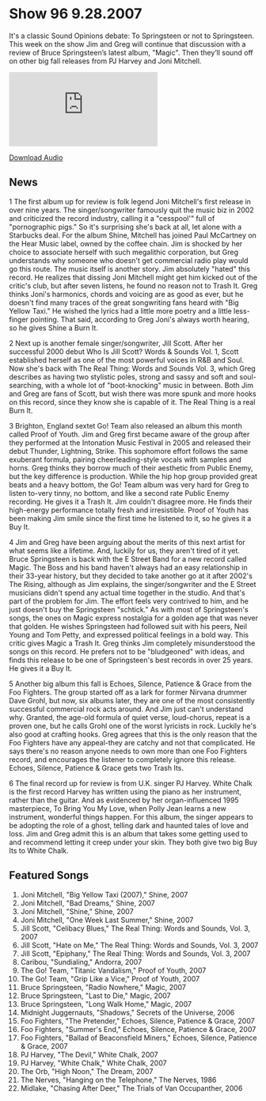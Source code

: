 # Show 96 9.28.2007
It's a classic Sound Opinions debate: To Springsteen or not to Springsteen. This week on the show Jim and Greg will continue that discussion with a review of Bruce Springsteen’s latest album, "Magic". Then they’ll sound off on other big fall releases from PJ Harvey and Joni Mitchell.

![main image](http://www.soundopinions.org/main%20image/x.php)

[Download Audio](http://audio.soundopinions.org/streams/2007/09/so_20070928.m3u)

## News
1 The first album up for review is folk legend Joni Mitchell's first release in over nine years. The singer/songwriter famously quit the music biz in 2002 and criticized the record industry, calling it a "cesspool'" full of "pornographic pigs." So it's surprising she's back at all, let alone with a Starbucks deal. For the album Shine, Mitchell has joined Paul McCartney on the Hear Music label, owned by the coffee chain. Jim is shocked by her choice to associate herself with such megalithic corporation, but Greg understands why someone who doesn't get commercial radio play would go this route. The music itself is another story. Jim absolutely "hated" this record. He realizes that dissing Joni Mitchell might get him kicked out of the critic's club, but after seven listens, he found no reason not to Trash It. Greg thinks Joni's harmonics, chords and voicing are as good as ever, but he doesn't find many traces of the great songwriting fans heard with "Big Yellow Taxi." He wished the lyrics had a little more poetry and a little less-finger pointing. That said, according to Greg Joni's always worth hearing, so he gives Shine a Burn It.

2 Next up is another female singer/songwriter, Jill Scott. After her successful 2000 debut Who Is Jill Scott? Words & Sounds Vol. 1, Scott established herself as one of the most powerful voices in R&B and Soul. Now she's back with The Real Thing: Words and Sounds Vol. 3, which Greg describes as having two stylistic poles, strong and sassy and soft and soul-searching, with a whole lot of "boot-knocking" music in between. Both Jim and Greg are fans of Scott, but wish there was more spunk and more hooks on this record, since they know she is capable of it. The Real Thing is a real Burn It.

3 Brighton, England sextet Go! Team also released an album this month called Proof of Youth. Jim and Greg first became aware of the group after they performed at the Intonation Music Festival in 2005 and released their debut Thunder, Lightning, Strike. This sophomore effort follows the same exuberant formula, pairing cheerleading-style vocals with samples and horns. Greg thinks they borrow much of their aesthetic from Public Enemy, but the key difference is production. While the hip hop group provided great beats and a heavy bottom, the Go! Team album was very hard for Greg to listen to-very tinny, no bottom, and like a second rate Public Enemy recording. He gives it a Trash It. Jim couldn't disagree more. He finds their high-energy performance totally fresh and irresistible. Proof of Youth has been making Jim smile since the first time he listened to it, so he gives it a Buy It.

4 Jim and Greg have been arguing about the merits of this next artist for what seems like a lifetime. And, luckily for us, they aren't tired of it yet. Bruce Springsteen is back with the E Street Band for a new record called Magic. The Boss and his band haven't always had an easy relationship in their 33-year history, but they decided to take another go at it after 2002's The Rising, although as Jim explains, the singer/songwriter and the E Street musicians didn't spend any actual time together in the studio. And that's part of the problem for Jim. The effort feels very contrived to him, and he just doesn't buy the Springsteen "schtick." As with most of Springsteen's songs, the ones on Magic express nostalgia for a golden age that was never that golden. He wishes Springsteen had followed suit with his peers, Neil Young and Tom Petty, and expressed political feelings in a bold way. This critic gives Magic a Trash It. Greg thinks Jim completely misunderstood the songs on this record. He prefers not to be "bludgeoned" with ideas, and finds this release to be one of Springsteen's best records in over 25 years. He gives it a Buy It.

5 Another big album this fall is Echoes, Silence, Patience & Grace from the Foo Fighters. The group started off as a lark for former Nirvana drummer Dave Grohl, but now, six albums later, they are one of the most consistently successful commercial rock acts around. And Jim just can't understand why. Granted, the age-old formula of quiet verse, loud-chorus, repeat is a proven one, but he calls Grohl one of the worst lyricists in rock. Luckily he's also good at crafting hooks. Greg agrees that this is the only reason that the Foo Fighters have any appeal-they are catchy and not that complicated. He says there's no reason anyone needs to own more than one Foo Fighters record, and encourages the listener to completely ignore this release. Echoes, Silence, Patience & Grace gets two Trash Its.

6 The final record up for review is from U.K. singer PJ Harvey. White Chalk is the first record Harvey has written using the piano as her instrument, rather than the guitar. And as evidenced by her organ-influenced 1995 masterpiece, To Bring You My Love, when Polly Jean learns a new instrument, wonderful things happen. For this album, the singer appears to be adopting the role of a ghost, telling dark and haunted tales of love and loss. Jim and Greg admit this is an album that takes some getting used to and recommend letting it creep under your skin. They both give two big Buy Its to White Chalk.

## Featured Songs
1. Joni Mitchell, "Big Yellow Taxi (2007)," Shine, 2007
2. Joni Mitchell, "Bad Dreams," Shine, 2007
3. Joni Mitchell, "Shine," Shine, 2007
4. Joni Mitchell, "One Week Last Summer," Shine, 2007
5. Jill Scott, "Celibacy Blues," The Real Thing: Words and Sounds, Vol. 3, 2007
6. Jill Scott, "Hate on Me," The Real Thing: Words and Sounds, Vol. 3, 2007
7. Jill Scott, "Epiphany," The Real Thing: Words and Sounds, Vol. 3, 2007
8. Caribou, "Sundialing," Andorra, 2007
9. The Go! Team, "Titanic Vandalism," Proof of Youth, 2007
10. The Go! Team, "Grip Like a Vice," Proof of Youth, 2007
11. Bruce Springsteen, "Radio Nowhere," Magic, 2007
12. Bruce Springsteen, "Last to Die," Magic, 2007
13. Bruce Springsteen, "Long Walk Home," Magic, 2007
14. Midnight Juggernauts, "Shadows," Secrets of the Universe, 2006
15. Foo Fighters, "The Pretender," Echoes, Silence, Patience & Grace, 2007
16. Foo Fighters, "Summer's End," Echoes, Silence, Patience & Grace, 2007
17. Foo Fighters, "Ballad of Beaconsfield Miners," Echoes, Silence, Patience & Grace, 2007
18. PJ Harvey, "The Devil," White Chalk, 2007
19. PJ Harvey, "White Chalk," White Chalk, 2007
20. The Orb, "High Noon," The Dream, 2007
21. The Nerves, "Hanging on the Telephone," The Nerves, 1986
22. Midlake, "Chasing After Deer," The Trials of Van Occupanther, 2006
